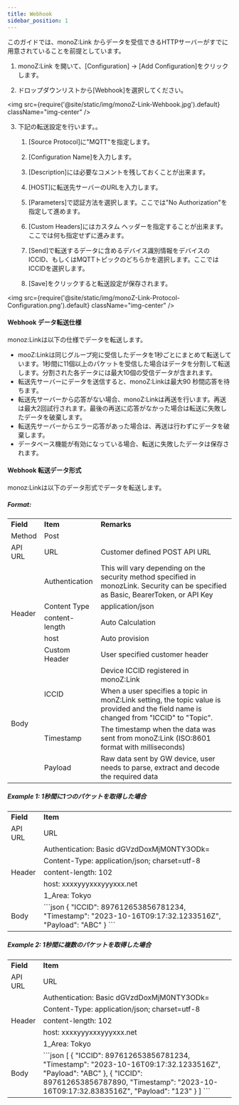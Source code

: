 ```yaml
---
title: Webhook
sidebar_position: 1
---
```


このガイドでは、monoZ:Link からデータを受信できるHTTPサーバーがすでに用意されていることを前提としています。

1. monoZ:Link を開いて、[Configuration] → [Add Configuration]をクリックします。

2. ドロップダウンリストから[Webhook]を選択してください。

<img src={require('@site/static/img/monoZ-Link-Wehbook.jpg').default} className="img-center" />

3. 下記の転送設定を行います。。
   1. [Source Protocol]に"MQTT"を指定します。

   2. [Configuration Name]を入力します。

   3. [Description]には必要なコメントを残しておくことが出来ます。

   4. [HOST]に転送先サーバーのURLを入力します。

   5. [Parameters]で認証方法を選択します。ここでは"No Authorization"を指定して進めます。

   6. [Custom Headers]にはカスタム ヘッダーを指定することが出来ます。ここでは何も指定せずに進みます。

   7. [Send]で転送するデータに含めるデバイス識別情報をデバイスのICCID、もしくはMQTTトピックのどちらかを選択します。ここではICCIDを選択します。

   8. [Save]をクリックすると転送設定が保存されます。

  <img src={require('@site/static/img/monoZ-Link-Protocol-Configuration.png').default} className="img-center" />

#### Webhook データ転送仕様
monoz:Linkは以下の仕様でデータを転送します。
   - mooZ:Linkは同じグループ宛に受信したデータを1秒ごとにまとめて転送しています。1秒間に11個以上のパケットを受信した場合はデータを分割して転送します。分割された各データには最大10個の受信データが含まれます。
   - 転送先サーバーにデータを送信すると、monoZ:Linkは最大90 秒間応答を待ちます。
   - 転送先サーバーから応答がない場合、monoZ:Linkは再送を行います。再送は最大2回試行されます。最後の再送に応答がなかった場合は転送に失敗したデータを破棄します。
   - 転送先サーバーからエラー応答があった場合は、再送は行わずにデータを破棄します。
   - データベース機能が有効になっている場合、転送に失敗したデータは保存されます。

#### Webhook 転送データ形式
monoz:Linkは以下のデータ形式でデータを転送します。

##### Format:
<table>
   <tr>
      <td><b>Field</b></td>
      <td><b>Item</b></td>
      <td><b>Remarks</b></td>
   </tr>
   <tr>
      <td rowspan="1">Method</td>
      <td>Post</td>
      <td></td>
   </tr>
   <tr>
      <td rowspan="1">API URL</td>
      <td>URL</td>
      <td>Customer defined POST API URL</td>
   </tr>
   <tr>
      <td rowspan="5">Header</td>
      <td>Authentication</td>
      <td>This will vary depending on the security method specified in monozLink. Security can be specified as Basic, BearerToken, or API Key</td>
   </tr>
   <tr>
      <td>Content Type</td>
      <td>application/json</td>
   </tr>
   <tr>
      <td>content-length</td>
      <td>Auto Calculation</td>
   </tr>
   <tr>
      <td>host</td>
      <td>Auto provision</td>
   </tr>
   <tr>
      <td>Custom Header</td>
      <td>User specified customer header</td>
   </tr>
   <tr>
      <td rowspan="4">Body</td>
      <td rowspan="2">ICCID</td>
      <td>Device ICCID registered in monoZ:Link</td>
   </tr>
   <tr>
      <td>When a user specifies a topic in monZ:Link setting, the topic value is provided and the field name is changed from "ICCID" to "Topic".</td>
   </tr>
   <tr>
      <td>Timestamp</td>
      <td>The timestamp when the data was sent from monoZ:Link (ISO:8601 format with milliseconds)</td>
   </tr>
   <tr>
      <td>Payload</td>
      <td>Raw data sent by GW device, user needs to parse, extract and decode the required data</td>
   </tr>
</table>

##### Example 1: 1秒間に1つのパケットを取得した場合

<table>
   <tr>
      <td><b>Field</b></td>
      <td><b>Item</b></td>
   </tr>
   <tr>
      <td rowspan="1">API URL</td>
      <td>URL</td>
   </tr>
   <tr>
      <td rowspan="5">Header</td>
      <td>Authentication: Basic dGVzdDoxMjM0NTY3ODk=</td>
   </tr>
   <tr>
      <td>Content-Type: application/json; charset=utf-8</td>
   </tr>
   <tr>
      <td>content-length: 102</td>
   </tr>
   <tr>
      <td>host: xxxxyyyxxxyyyxxx.net</td>
   </tr>
   <tr>
      <td>1_Area: Tokyo</td>
   </tr>
   <tr>
      <td rowspan="3">Body</td>
      <td>
         ```json
            { 
               "ICCID": 897612653856781234,
               "Timestamp": "2023-10-16T09:17:32.1233516Z", 
               "Payload": "ABC"
            }
         ```
      </td>
   </tr>
   
</table>

##### Example 2: 1秒間に複数のパケットを取得した場合
<table>
   <tr>
      <td><b>Field</b></td>
      <td><b>Item</b></td>
   </tr>
   <tr>
      <td rowspan="1">API URL</td>
      <td>URL</td>
   </tr>
   <tr>
      <td rowspan="5">Header</td>
      <td>Authentication: Basic dGVzdDoxMjM0NTY3ODk=</td>
   </tr>
   <tr>
      <td>Content-Type: application/json; charset=utf-8</td>
   </tr>
   <tr>
      <td>content-length: 102</td>
   </tr>
   <tr>
      <td>host: xxxxyyyxxxyyyxxx.net</td>
   </tr>
   <tr>
      <td>1_Area: Tokyo</td>
   </tr>
   <tr>
      <td rowspan="3">Body</td>
      <td>
      ```json
      [
        { 
          "ICCID": 897612653856781234,
          "Timestamp": "2023-10-16T09:17:32.1233516Z", 
          "Payload": "ABC"
        },
        { 
          "ICCID": 897612653856787890,
          "Timestamp": "2023-10-16T09:17:32.8383516Z", 
          "Payload": "123"
        }
      ]
      ```
    </td>
   </tr>
</table>